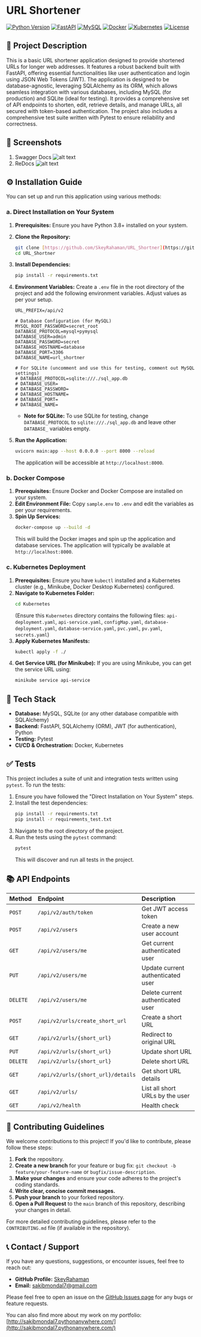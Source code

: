 # URL Shortener

[![Python Version](https://img.shields.io/badge/Python-3.8%2B-blue.svg)](https://www.python.org/)
[![FastAPI](https://img.shields.io/badge/FastAPI-0.111.0-009688.svg)](https://fastapi.tiangolo.com/)
[![MySQL](https://img.shields.io/badge/Database-MySQL%2FSQLite-orange.svg)](https://www.mysql.com/)
[![Docker](https://img.shields.io/badge/Deployment-Docker-blue.svg)](https://www.docker.com/)
[![Kubernetes](https://img.shields.io/badge/Orchestration-Kubernetes-326CE5.svg)](https://kubernetes.io/)
[![License](https://img.shields.io/badge/License-MIT-green.svg)](https://opensource.org/licenses/MIT)

## 📝 Project Description

This is a basic URL shortener application designed to provide shortened URLs for longer web addresses. It features a robust backend built with FastAPI, offering essential functionalities like user authentication and login using JSON Web Tokens (JWT). The application is designed to be database-agnostic, leveraging SQLAlchemy as its ORM, which allows seamless integration with various databases, including MySQL (for production) and SQLite (ideal for testing). It provides a comprehensive set of API endpoints to shorten, edit, retrieve details, and manage URLs, all secured with token-based authentication. The project also includes a comprehensive test suite written with Pytest to ensure reliability and correctness.

## 📸 Screenshots

1. Swagger Docs
    ![alt text](<screenshots/swager.png>)
2. ReDocs
    ![alt text](<screenshots/redoc.png>)

## ⚙️ Installation Guide

You can set up and run this application using various methods:

### a. Direct Installation on Your System

1.  **Prerequisites:** Ensure you have Python 3.8+ installed on your system.
2.  **Clone the Repository:**
    ```bash
    git clone [https://github.com/SkeyRahaman/URL_Shortner](https://github.com/SkeyRahaman/URL_Shortner)
    cd URL_Shortner
    ```
3.  **Install Dependencies:**
    ```bash
    pip install -r requirements.txt
    ```
4.  **Environment Variables:** Create a `.env` file in the root directory of the project and add the following environment variables. Adjust values as per your setup.

    ```dotenv
    URL_PREFIX=/api/v2

    # Database Configuration (for MySQL)
    MYSQL_ROOT_PASSWORD=secret_root
    DATABASE_PROTOCOL=mysql+pymysql
    DATABASE_USER=admin
    DATABASE_PASSWORD=secret
    DATABASE_HOSTNAME=database
    DATABASE_PORT=3306
    DATABASE_NAME=url_shortner

    # For SQLite (uncomment and use this for testing, comment out MySQL settings)
    # DATABASE_PROTOCOL=sqlite:///./sql_app.db
    # DATABASE_USER=
    # DATABASE_PASSWORD=
    # DATABASE_HOSTNAME=
    # DATABASE_PORT=
    # DATABASE_NAME=
    ```
    * **Note for SQLite:** To use SQLite for testing, change `DATABASE_PROTOCOL` to `sqlite:///./sql_app.db` and leave other `DATABASE_` variables empty.
5.  **Run the Application:**
    ```bash
    uvicorn main:app --host 0.0.0.0 --port 8000 --reload
    ```
    The application will be accessible at `http://localhost:8000`.

### b. Docker Compose

1.  **Prerequisites:** Ensure Docker and Docker Compose are installed on your system.
2.  **Edit Environment File:** Copy `sample.env` to `.env` and edit the variables as per your requirements.
3.  **Spin Up Services:**
    ```bash
    docker-compose up --build -d
    ```
    This will build the Docker images and spin up the application and database services. The application will typically be available at `http://localhost:8000`.

### c. Kubernetes Deployment

1.  **Prerequisites:** Ensure you have `kubectl` installed and a Kubernetes cluster (e.g., Minikube, Docker Desktop Kubernetes) configured.
2.  **Navigate to Kubernetes Folder:**
    ```bash
    cd Kubernetes
    ```
    (Ensure this `Kubernetes` directory contains the following files: `api-deployment.yaml`, `api-service.yaml`, `configMap.yaml`, `database-deployment.yaml`, `database-service.yaml`, `pvc.yaml`, `pv.yaml`, `secrets.yaml`)
3.  **Apply Kubernetes Manifests:**
    ```bash
    kubectl apply -f ./
    ```
4.  **Get Service URL (for Minikube):**
    If you are using Minikube, you can get the service URL using:
    ```bash
    minikube service api-service
    ```

## 🚀 Tech Stack

* **Database:** MySQL, SQLite (or any other database compatible with SQLAlchemy)
* **Backend:** FastAPI, SQLAlchemy (ORM), JWT (for authentication), Python
* **Testing:** Pytest
* **CI/CD & Orchestration:** Docker, Kubernetes

## ✅ Tests

This project includes a suite of unit and integration tests written using `pytest`. To run the tests:

1.  Ensure you have followed the "Direct Installation on Your System" steps.
2.  Install the test dependencies:
    ```bash
    pip install -r requirements.txt
    pip install -r requirements_test.txt
    ```
3.  Navigate to the root directory of the project.
4.  Run the tests using the `pytest` command:
    ```bash
    pytest
    ```
    This will discover and run all tests in the project.

## 📚 API Endpoints

| Method | Endpoint | Description |
| :----- | :---------------------------------------- | :------------------------------------ |
| `POST` | `/api/v2/auth/token` | Get JWT access token |
| `POST` | `/api/v2/users` | Create a new user account |
| `GET` | `/api/v2/users/me` | Get current authenticated user |
| `PUT` | `/api/v2/users/me` | Update current authenticated user |
| `DELETE` | `/api/v2/users/me` | Delete current authenticated user |
| `POST` | `/api/v2/urls/create_short_url` | Create a short URL |
| `GET` | `/api/v2/urls/{short_url}` | Redirect to original URL |
| `PUT` | `/api/v2/urls/{short_url}` | Update short URL |
| `DELETE` | `/api/v2/urls/{short_url}` | Delete short URL |
| `GET` | `/api/v2/urls/{short_url}/details` | Get short URL details |
| `GET` | `/api/v2/urls/` | List all short URLs by the user |
| `GET` | `/api/v2/health` | Health check |

## 🤝 Contributing Guidelines

We welcome contributions to this project! If you'd like to contribute, please follow these steps:

1.  **Fork** the repository.
2.  **Create a new branch** for your feature or bug fix: `git checkout -b feature/your-feature-name` or `bugfix/issue-description`.
3.  **Make your changes** and ensure your code adheres to the project's coding standards.
4.  **Write clear, concise commit messages.**
5.  **Push your branch** to your forked repository.
6.  **Open a Pull Request** to the `main` branch of this repository, describing your changes in detail.

For more detailed contributing guidelines, please refer to the `CONTRIBUTING.md` file (if available in the repository).

## 📞 Contact / Support

If you have any questions, suggestions, or encounter issues, feel free to reach out:

* **GitHub Profile:** [SkeyRahaman](https://github.com/SkeyRahaman/URL_Shortner)
* **Email:** [sakibmondal7@gmail.com](mailto:sakibmondal7@gmail.com)

Please feel free to open an issue on the [GitHub Issues page](https://github.com/SkeyRahaman/URL_Shortner/issues) for any bugs or feature requests.

You can also find more about my work on my portfolio: [http://sakibmondal7.pythonanywhere.com/](http://sakibmondal7.pythonanywhere.com/)